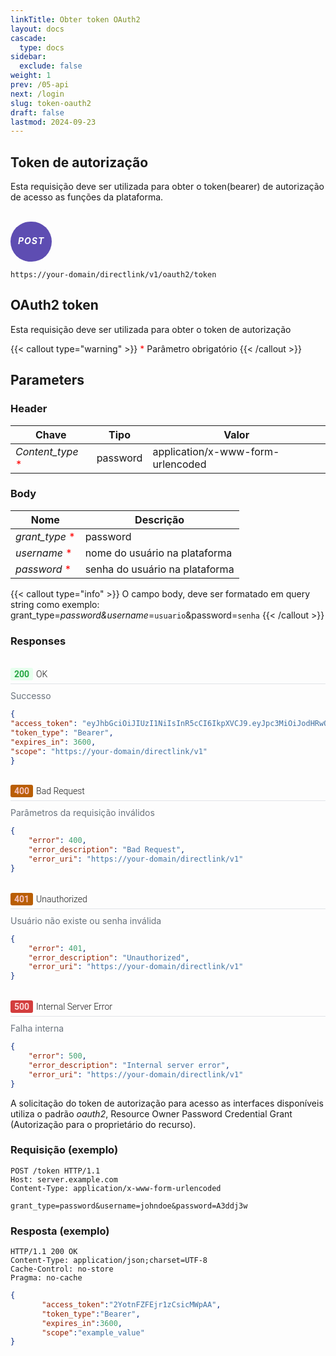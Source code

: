 ```yaml
---
linkTitle: Obter token OAuth2
layout: docs
cascade:
  type: docs
sidebar:
  exclude: false
weight: 1
prev: /05-api
next: /login
slug: token-oauth2
draft: false
lastmod: 2024-09-23
---
```


## Token de autorização

Esta requisição deve ser utilizada para obter o token(bearer) de autorização de acesso as funções da plataforma.

<br>
<div style="
  background-color: #5E4DB2;
  border: none;
  border-radius: 60px;
  color: white;
  padding: 2px 12px;
  text-align: center;
  display: inline-block;
  letter-spacing: 1px;

">
<h5 style="color: white;">POST</h5>
</div>


```url
https://your-domain/directlink/v1/oauth2/token
```

## OAuth2 token

Esta requisição deve ser utilizada para obter o token de autorização

{{< callout type="warning" >}}
<span style="color:red;">*</span> Parâmetro obrigatório
{{< /callout >}}

## Parameters

### Header

| Chave | Tipo | Valor|
| --- | ----------- | ---------|
| *Content_type* <span style="color:red;">*</span> | password | application/x-www-form-urlencoded |

### Body

|  Nome  | Descrição |
| ----------- | ----------- |
| *grant_type* <span style="color:red;">*</span>      | password |
| *username* <span style="color:red;">*</span>    | nome do usuário na plataforma |
| *password* <span style="color:red;">*</span>      | senha do usuário na plataforma |


{{< callout type="info" >}}
 O campo body, deve ser formatado em query string como exemplo: grant_type=*password&username*=`usuario`&password=`senha`
{{< /callout >}}

### Responses

<br>

<!-- CSS e HTML com os estilos de respostas -->
<link rel="preconnect" href="https://fonts.googleapis.com">
<link rel="preconnect" href="https://fonts.gstatic.com" crossorigin>
<link href="https://fonts.googleapis.com/css2?family=Roboto:ital,wght@0,100;0,300;0,400;0,500;0,700;0,900;1,100;1,300;1,400;1,500;1,700;1,900&display=swap" rel="stylesheet">

<style>
.response-status {
font-family: "Roboto", sans-serif;
font-weight: 300;
font-style: normal;
display: flex;
align-items: center;
margin-bottom: 10px;
border-bottom: 1px solid #e1e4e8;
padding-bottom: 5px;
}

.status-code-green {
display: inline-block;
background-color: #e6ffed; /* cor de fundo */
color: #27a745; /* cor do texto */
padding: 2px 6px;
border-radius: 3px;
font-weight: bold;
margin-right: 5px;
}

.status-code-orange {
display: inline-block;
background-color: #B95E04; /* cor de fundo */
color: #F7C1BD; /* cor do texto */
padding: 2px 6px;
border-radius: 3px;
font-weight: bold;
margin-right: 5px;
}

.status-code-red {
display: inline-block;
background-color: #D33D3D; /* cor de fundo */
color: #FCD4D4; /* cor do texto */
padding: 2px 6px;
border-radius: 3px;
font-weight: bold;
margin-right: 5px;
}

.response-message {
font-size: 14px;
color: #6a737d;  /* cor do texto cinza */
}
</style>

<!-- Status 200 -->
<div class="response-container">
  <div class="response-status">
          <span class="status-code-green">200</span> OK
  </div>
  <div class="response-message">Successo</div>

```json
{
"access_token": "eyJhbGciOiJIUzI1NiIsInR5cCI6IkpXVCJ9.eyJpc3MiOiJodHRwOi8vMTkyLjE2OC41LjM4OjgwODAvZGlyZWN0bGluay92MSIsInN1YiI6IlVTRVIxIiwiYXVkIjpbImh0dHA6Ly8xOTIuMTY4LjUuMzg6ODA4MC9kaXJlY3RsaW5rL3YxIl0sImV4cCI6MTY1NTE1OTk3NiwibmJmIjoxNjU1MTU2Mzc2LCJpYXQiOjE2NTUxNTYzNzYsImp0aSI6IjE2NTUxNTYzNzY0Mjg2OTcwMDAifQ.GeMf9voddvEdgStH2GJqHIKIWXXYYbhLEKVz-kq_Cp8",
"token_type": "Bearer",
"expires_in": 3600,
"scope": "https://your-domain/directlink/v1"
}
```
<br>

<!-- Status 400 -->

  <div class="response-status">
    <span class="status-code-orange">400</span> Bad Request
  </div>
  <div class="response-message">Parâmetros da requisição inválidos</div>

```json
{
    "error": 400,
    "error_description": "Bad Request",
    "error_uri": "https://your-domain/directlink/v1"
}
```
<br>

<!-- Status 401 -->
<div class="response-status">
  <span class="status-code-orange">401</span> Unauthorized
</div>
<div class="response-message">
 Usuário não existe ou senha inválida
</div>


```json
{
    "error": 401,
    "error_description": "Unauthorized",
    "error_uri": "https://your-domain/directlink/v1"
}
```
<br>

<!-- Status 500 -->
<div class="response-status">
  <span class="status-code-red">500</span> Internal Server Error
</div>
<div class="response-message">
    Falha interna
</div>

```json
{
    "error": 500,
    "error_description": "Internal server error",
    "error_uri": "https://your-domain/directlink/v1"
}
```
</div>

A solicitação do token de autorização para acesso as interfaces disponíveis utiliza o padrão *oauth2*, Resource Owner Password Credential Grant (Autorização para o proprietário do recurso).

### Requisição (exemplo)

```
POST /token HTTP/1.1
Host: server.example.com
Content-Type: application/x-www-form-urlencoded

grant_type=password&username=johndoe&password=A3ddj3w
```

### Resposta (exemplo)

```
HTTP/1.1 200 OK
Content-Type: application/json;charset=UTF-8
Cache-Control: no-store
Pragma: no-cache
```

```json
{
       "access_token":"2YotnFZFEjr1zCsicMWpAA",
       "token_type":"Bearer",
       "expires_in":3600,
       "scope":"example_value"
}
```
